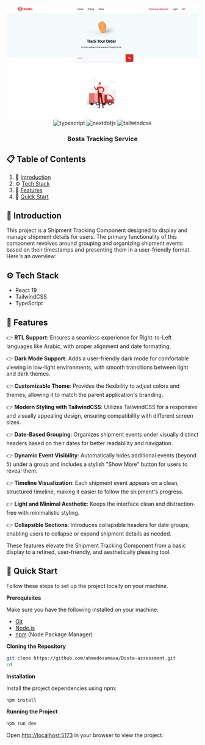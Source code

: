 <div align="center">
  <br />
      <img src="./public/images/thumbnail.png" alt="Project Banner">
  <br />

  <div>
    <img src="https://img.shields.io/badge/-Typescript-black?style=for-the-badge&logoColor=white&logo=react&color=3178C6" alt="typescript" />
    <img src="https://img.shields.io/badge/react-black?style=for-the-badge&logo=react" alt="nextdotjs" />
    <img src="https://img.shields.io/badge/-Tailwind_CSS-black?style=for-the-badge&logoColor=white&logo=tailwindcss&color=06B6D4" alt="tailwindcss" />

  </div>

<h3 align="center">Bosta Tracking Service</h3>

</div>

## 📋 <a name="table">Table of Contents</a>

1. 🤖 [Introduction](#introduction)
2. ⚙️ [Tech Stack](#tech-stack)
3. 🔋 [Features](#features)
4. 🤸 [Quick Start](#quick-start)

## <a name="introduction">🤖 Introduction</a>

This project is a Shipment Tracking Component designed to display and manage
shipment details for users. The primary functionality of this component revolves
around grouping and organizing shipment events based on their timestamps and
presenting them in a user-friendly format. Here's an overview:

## <a name="tech-stack">⚙️ Tech Stack</a>

-   React 19
-   TailwindCSS
-   TypeScript

## <a name="features">🔋 Features</a>

👉 **RTL Support**: Ensures a seamless experience for Right-to-Left languages
like Arabic, with proper alignment and date formatting.


👉 **Dark Mode Support**: Adds a user-friendly dark mode for comfortable viewing in low-light environments, with smooth transitions between light and dark themes.

👉 **Customizable Theme**: Provides the flexibility to adjust colors and themes,
allowing it to match the parent application's branding.

👉 **Modern Styling with TailwindCSS**: Utilizes TailwindCSS for a responsive
and visually appealing design, ensuring compatibility with different screen
sizes.

👉 **Date-Based Grouping**: Organizes shipment events under visually distinct
headers based on their dates for better readability and navigation.

👉 **Dynamic Event Visibility**: Automatically hides additional events
(beyond 5) under a group and includes a stylish "Show More" button for users to
reveal them.

👉 **Timeline Visualization**: Each shipment event appears on a clean,
structured timeline, making it easier to follow the shipment's progress.

👉 **Light and Minimal Aesthetic**: Keeps the interface clean and
distraction-free with minimalistic styling.

👉 **Collapsible Sections**: Introduces collapsible headers for date groups,
enabling users to collapse or expand shipment details as needed.

These features elevate the Shipment Tracking Component from a basic display to a
refined, user-friendly, and aesthetically pleasing tool.

## <a name="quick-start">🤸 Quick Start</a>

Follow these steps to set up the project locally on your machine.

**Prerequisites**

Make sure you have the following installed on your machine:

-   [Git](https://git-scm.com/)
-   [Node.js](https://nodejs.org/en)
-   [npm](https://www.npmjs.com/) (Node Package Manager)

**Cloning the Repository**

```bash
git clone https://github.com/ahmedosamaaa/Bosta-assessment.git
cd
```

**Installation**

Install the project dependencies using npm:

```bash
npm install
```

**Running the Project**

```bash
npm run dev
```

Open [http://localhost:5173](http://localhost:5173) in your browser to view the
project.
